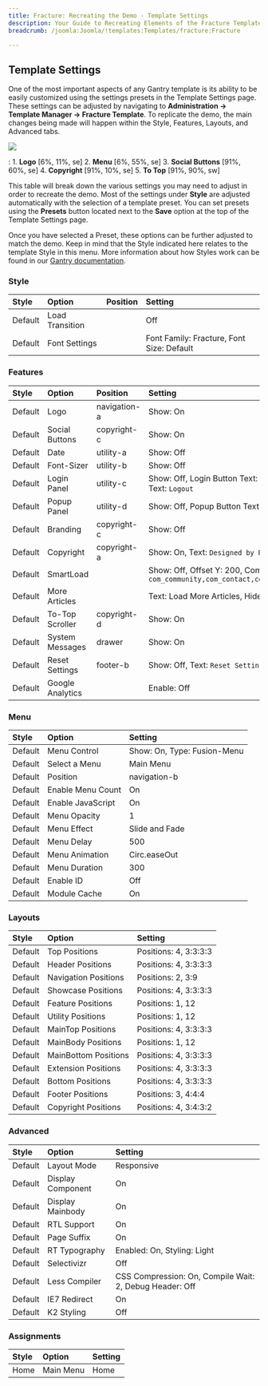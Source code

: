 ```yaml
---
title: Fracture: Recreating the Demo - Template Settings
description: Your Guide to Recreating Elements of the Fracture Template for Joomla
breadcrumb: /joomla:Joomla/!templates:Templates/fracture:Fracture

---
```


Template Settings
-----
One of the most important aspects of any Gantry template is its ability to be easily customized using the settings presets in the Template Settings page. These settings can be adjusted by navigating to **Administration -> Template Manager -> Fracture Template**. To replicate the demo, the main changes being made will happen within the Style, Features, Layouts, and Advanced tabs. 

![][fracture2]

:   1. **Logo**  [6%, 11%, se]
    2. **Menu**  [6%, 55%, se]
    3. **Social Buttons** [91%, 60%, se]
    4. **Copyright**  [91%, 10%, se]
    5. **To Top**  [91%, 90%, sw]

This table will break down the various settings you may need to adjust in order to recreate the demo. Most of the settings under **Style** are adjusted automatically with the selection of a template preset. You can set presets using the **Presets** button located next to the **Save** option at the top of the Template Settings page.

Once you have selected a Preset, these options can be further adjusted to match the demo. Keep in mind that the Style indicated here relates to the template Style in this menu. More information about how Styles work can be found in our [Gantry documentation][Style].

### Style
| Style   | Option          | Position | Setting                                   |  
| :------ | :-------------- | :------- | :---------------------------------------- |  
| Default | Load Transition |          | Off                                       |  
| Default | Font Settings   |          | Font Family: Fracture, Font Size: Default |   

### Features
| Style   | Option           | Position     | Setting                                                                                                 |  
| :------ | :--------------- | :----------- | :------------------------------------------------------------------------------------------------------ |  
| Default | Logo             | navigation-a | Show: On                                                                                                |  
| Default | Social Buttons   | copyright-c  | Show: On                                                                                                |  
| Default | Date             | utility-a    | Show: Off                                                                                               |  
| Default | Font-Sizer       | utility-b    | Show: Off                                                                                               |  
| Default | Login Panel      | utility-c    | Show: Off, Login Button Text: `Member Login`, Logout Button Text: `Logout`                              |  
| Default | Popup Panel      | utility-d    | Show: Off, Popup Button Text: `Popup Module`                                                            |  
| Default | Branding         | copyright-c  | Show: Off                                                                                               |  
| Default | Copyright        | copyright-a  | Show: On, Text: `Designed by RocketTheme`                                                               |  
| Default | SmartLoad        |              | Show: Off, Offset Y: 200, Component Ignores: `com_community,com_contact,com_k2,com_tienda,com_weblinks` |  
| Default | More Articles    |              | Text: Load More Articles, Hide Pagination: On                                                           |  
| Default | To-Top Scroller  | copyright-d  | Show: On                                                                                                |  
| Default | System Messages  | drawer       | Show: On                                                                                                |  
| Default | Reset Settings   | footer-b     | Show: Off, Text: `Reset Settings`                                                                       |  
| Default | Google Analytics |              | Enable: Off                                                                                             |  

### Menu
| Style   | Option            | Setting                     |  
| :------ | :---------------- | :-------------------------- |  
| Default | Menu Control      | Show: On, Type: Fusion-Menu |  
| Default | Select a Menu     | Main Menu                   |  
| Default | Position          | navigation-b                |  
| Default | Enable Menu Count | On                          |  
| Default | Enable JavaScript | On                          |  
| Default | Menu Opacity      | 1                           |  
| Default | Menu Effect       | Slide and Fade              |  
| Default | Menu Delay        | 500                         |  
| Default | Menu Animation    | Circ.easeOut                |  
| Default | Menu Duration     | 300                         |  
| Default | Enable ID         | Off                         |  
| Default | Module Cache      | On                          |  

### Layouts
| Style   | Option               | Setting               |  
| :------ | :------------------- | :-------------------- |  
| Default | Top Positions        | Positions: 4, 3:3:3:3 |  
| Default | Header Positions     | Positions: 4, 3:3:3:3 |  
| Default | Navigation Positions | Positions: 2, 3:9     |  
| Default | Showcase Positions   | Positions: 4, 3:3:3:3 |  
| Default | Feature Positions    | Positions: 1, 12      |  
| Default | Utility Positions    | Positions: 1, 12      |  
| Default | MainTop Positions    | Positions: 4, 3:3:3:3 |  
| Default | MainBody Positions   | Positions: 1, 12      |  
| Default | MainBottom Positions | Positions: 4, 3:3:3:3 |  
| Default | Extension Positions  | Positions: 4, 3:3:3:3 |  
| Default | Bottom Positions     | Positions: 4, 3:3:3:3 |  
| Default | Footer Positions     | Positions: 3, 4:4:4   |  
| Default | Copyright Positions  | Positions: 4, 3:4:3:2 |   

### Advanced
| Style   | Option            | Setting                                                 |  
| :------ | :---------------- | :------------------------------------------------------ |  
| Default | Layout Mode       | Responsive                                              |  
| Default | Display Component | On                                                      |  
| Default | Display Mainbody  | On                                                      |  
| Default | RTL Support       | On                                                      |  
| Default | Page Suffix       | On                                                      |  
| Default | RT Typography     | Enabled: On, Styling: Light                             |  
| Default | Selectivizr       | Off                                                     |  
| Default | Less Compiler     | CSS Compression: On, Compile Wait: 2, Debug Header: Off |  
| Default | IE7 Redirect      | On                                                      |  
| Default | K2 Styling        | Off                                                     |  

### Assignments
| Style | Option    | Setting |  
| :---- | :-------- | :------ |  
| Home  | Main Menu | Home    |  

[menu]: ../../start/menu.md
[Style]: http://docs.gantry.org/gantry4/configure
[fracture2]: assets/fracture.jpeg